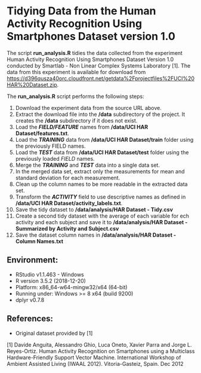 # Tidying Data from the Human Activity Recognition Using Smartphones Dataset version 1.0

The script **run_analysis.R** tidies the data collected from the experiment Human Activity Recognition Using Smartphones Dataset Version 1.0 conducted by Smartlab - Non Linear Complex Systems Laboratory [1].  The data from this experiment is available for download from https://d396qusza40orc.cloudfront.net/getdata%2Fprojectfiles%2FUCI%20HAR%20Dataset.zip.

The **run_analysis.R** script performs the following steps:
1. Download the experiment data from the source URL above.
2. Extract the download file into the **/data** subdirectory of the project.  It creates the **/data** subdirectory if it does not exist.
3. Load the **_FIELD/FEATURE_** names from **/data/UCI HAR Dataset/features.txt**.
4. Load the **_TRAINING_** data from **/data/UCI HAR Dataset/train** folder using the previously FIELD names.
5. Load the **_TEST_** data from **/data/UCI HAR Dataset/test** folder using the previously loaded _FIELD_ names.
6. Merge the **_TRAINING_** and **_TEST_** data into a single data set.
7. In the merged data set, extract only the measurements for mean and standard deviation for each measurement.
8. Clean up the column names to be more readable in the extracted data set.
9. Transform the **_ACTIVITY_** field to use descriptive names as defined in **/data/UCI HAR Dataset/activity_labels.txt**.
10. Save the tidy dataset to **/data/analysis/HAR Dataset - Tidy.csv**
11. Create a second tidy dataset with the average of each variable for ech activity and each subject and save it to **/data/analysis/HAR Dataset - Summarized by Activity and Subject.csv**
12. Save the dataset column names in **/data/analysis/HAR Dataset - Column Names.txt**

## Environment:
- RStudio v1.1.463 - Windows
- R version 3.5.2 (2018-12-20)
- Platform: x86_64-w64-mingw32/x64 (64-bit)
- Running under: Windows >= 8 x64 (build 9200)
- dplyr v0.7.8

## References:
- Original dataset provided by [1]

[1] Davide Anguita, Alessandro Ghio, Luca Oneto, Xavier Parra and Jorge L. Reyes-Ortiz. Human Activity Recognition on Smartphones using a Multiclass Hardware-Friendly Support Vector Machine. International Workshop of Ambient Assisted Living (IWAAL 2012). Vitoria-Gasteiz, Spain. Dec 2012

